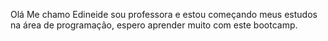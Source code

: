 Olá
Me chamo Edineide sou professora e estou começando meus estudos na área de programação, espero aprender muito com este bootcamp.
